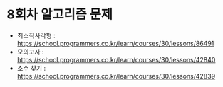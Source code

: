 # 8회차 알고리즘 문제
- 최소직사각형 : https://school.programmers.co.kr/learn/courses/30/lessons/86491
- 모의고사 : https://school.programmers.co.kr/learn/courses/30/lessons/42840
- 소수 찾기 : https://school.programmers.co.kr/learn/courses/30/lessons/42839